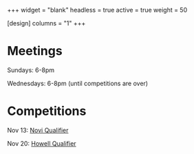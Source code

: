 +++
widget = "blank"
headless = true
active = true
weight = 50

[design]
columns = "1"
+++

# Meetings

Sundays: 6-8pm

Wednesdays: 6-8pm (until competitions are over)

# Competitions

Nov 13: [Novi Qualifier](https://firstinmichigan.us/FTC/events/novi/)

Nov 20: [Howell Qualifier](https://firstinmichigan.us/FTC/events/howell/)
